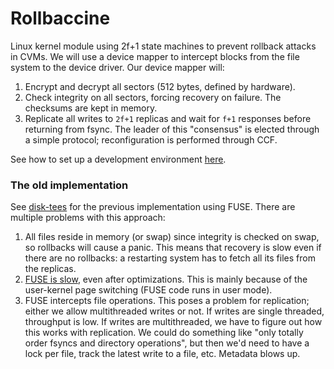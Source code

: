 # Rollbaccine
Linux kernel module using 2f+1 state machines to prevent rollback attacks in CVMs.
We will use a device mapper to intercept blocks from the file system to the device driver. Our device mapper will:
1. Encrypt and decrypt all sectors (512 bytes, defined by hardware).
2. Check integrity on all sectors, forcing recovery on failure. The checksums are kept in memory.
3. Replicate all writes to `2f+1` replicas and wait for `f+1` responses before returning from fsync. The leader of this "consensus" is elected through a simple protocol; reconfiguration is performed through CCF.

See how to set up a development environment [here](src).

### The old implementation
See [disk-tees](https://github.com/davidchuyaya/disk-tees) for the previous implementation using FUSE. There are multiple problems with this approach:
1. All files reside in memory (or swap) since integrity is checked on swap, so rollbacks will cause a panic. This means that recovery is slow even if there are no rollbacks: a restarting system has to fetch all its files from the replicas.
2. [FUSE is slow](https://www.usenix.org/system/files/conference/fast17/fast17-vangoor.pdf), even after optimizations. This is mainly because of the user-kernel page switching (FUSE code runs in user mode).
3. FUSE intercepts file operations. This poses a problem for replication; either we allow multithreaded writes or not. If writes are single threaded, throughput is low. If writes are multithreaded, we have to figure out how this works with replication. We could do something like "only totally order fsyncs and directory operations", but then we'd need to have a lock per file, track the latest write to a file, etc. Metadata blows up.